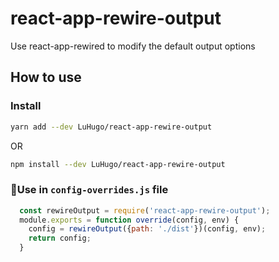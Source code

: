 # react-app-rewire-output
Use react-app-rewired to modify the default output options

## How to use
### Install 
```bash
yarn add --dev LuHugo/react-app-rewire-output
```
OR
```bash
npm install --dev LuHugo/react-app-rewire-output
```

### Use in `config-overrides.js` file

```javascript
  const rewireOutput = require('react-app-rewire-output');
  module.exports = function override(config, env) {
    config = rewireOutput({path: './dist'})(config, env);
    return config;
  }
```